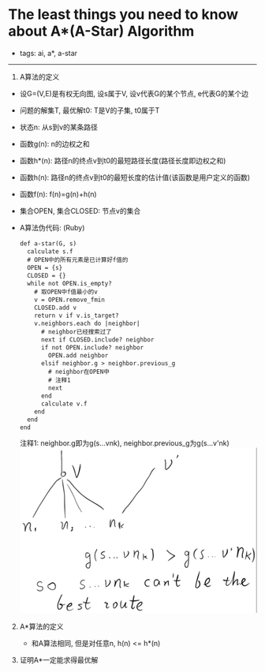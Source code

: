 # The least things you need to know about A*(A-Star) Algorithm

- tags: ai, a*, a-star

------

1. A算法的定义
  - 设G=(V,E)是有权无向图, 设s属于V, 设v代表G的某个节点, e代表G的某个边
  - 问题的解集T, 最优解t0: T是V的子集, t0属于T
  - 状态n: 从s到v的某条路径
  - 函数g(n): n的边权之和
  - 函数h*(n): 路径n的终点v到t0的最短路径长度(路径长度即边权之和)
  - 函数h(n): 路径n的终点v到t0的最短长度的估计值(该函数是用户定义的函数)
  - 函数f(n): f(n)=g(n)+h(n)
  - 集合OPEN, 集合CLOSED: 节点v的集合
  - A算法伪代码: (Ruby)


        def a-star(G, s)
          calculate s.f
          # OPEN中的所有元素是已计算好f值的
          OPEN = {s}
          CLOSED = {}
          while not OPEN.is_empty?
            # 取OPEN中f值最小的v
            v = OPEN.remove_fmin
            CLOSED.add v
            return v if v.is_target?
            v.neighbors.each do |neighbor|
              # neighbor已经搜索过了
              next if CLOSED.include? neighbor
              if not OPEN.include? neighbor
                OPEN.add neighbor
              elsif neighbor.g > neighbor.previous_g
                # neighbor在OPEN中
                # 注释1
                next
              end
              calculate v.f
            end
          end
        end

    注释1: neighbor.g即为g(s...vnk), neighbor.previous_g为g(s...v'nk)
    ![情况1](2016-03-28-a-star/a-star1.png)

2. A*算法的定义
    - 和A算法相同, 但是对任意n, h(n) <= h*(n)

3. 证明A*一定能求得最优解

